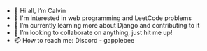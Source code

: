 - 👋 Hi all, I’m Calvin
- 👀 I'm interested in web programming and LeetCode problems
- 🌱 I’m currently learning more about Django and contributing to it
- 💞️ I’m looking to collaborate on anything, just hit me up!
- 📫 How to reach me: Discord - gapplebee

<!---
GappleBee/GappleBee is a ✨ special ✨ repository because its `README.md` (this file) appears on your GitHub profile.
You can click the Preview link to take a look at your changes.
--->

